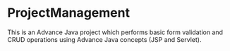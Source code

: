 # ProjectManagement
This is an Advance Java project which performs basic form validation and CRUD operations using Advance Java concepts (JSP and Servlet).
